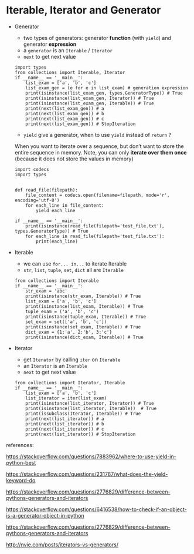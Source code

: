 # Iterable, Iterator and Generator
- Generator
  - two types of generators: generator **function** (with `yield`) and generator **expression**
  - a `generator` is an `Iterable` / `Iterator`
  - `next` to get next value
  ```
  import types
  from collections import Iterable, Iterator
  if __name__ == '__main__':
      list_exam = ['a', 'b', 'c']
      list_exam_gen = (e for e in list_exam) # generation expression
      print(isinstance(list_exam_gen, types.GeneratorType)) # True
      print(isinstance(list_exam_gen, Iterator)) # True
      print(isinstance(list_exam_gen, Iterable)) # True
      print(next(list_exam_gen)) # a
      print(next(list_exam_gen)) # b
      print(next(list_exam_gen)) # c
      print(next(list_exam_gen)) # StopIteration
  ```
  - `yield` give a generator, when to use `yield` instead of `return` ?
  
  When you want to iterate over a sequence, but don’t want to store the entire sequence in memory. Note, you can only **iterate over them once** (because it does not store the values in memory)

  ```
  import codecs
  import types


  def read_file(filepath):
      file_content = codecs.open(filename=filepath, mode='r', encoding='utf-8')
      for each_line in file_content:
          yield each_line

  if __name__ == '__main__':
      print(isinstance(read_file(filepath='test_file.txt'), types.GeneratorType)) # True
      for each_line in read_file(filepath='test_file.txt'):
          print(each_line)

  ```
- Iterable
  - we can use `for... in...` to iterate Iterable
  - `str`, `list`, `tuple`, `set`, `dict` all are `Iterable`
  ```
  from collections import Iterable
  if __name__ == '__main__':
      str_exam = 'abc'
      print(isinstance(str_exam, Iterable)) # True
      list_exam = ['a', 'b', 'c']
      print(isinstance(list_exam, Iterable)) # True
      tuple_exam = ('a', 'b', 'c')
      print(isinstance(tuple_exam, Iterable)) # True
      set_exam = set(['a', 'b', 'c'])
      print(isinstance(set_exam, Iterable)) # True
      dict_exam = {1:'a', 2:'b', 3:'c'}
      print(isinstance(dict_exam, Iterable)) # True
  ```
  
 - Iterator
   - get `Iterator` by calling `iter` on `Iterable`
   - an `Iterator` is an `Iterable`
   - `next` to get next value
   ```
   from collections import Iterator, Iterable
   if __name__ == '__main__':
       list_exam = ['a', 'b', 'c']
       list_iterator = iter(list_exam)
       print(isinstance(list_iterator, Iterator)) # True
       print(isinstance(list_iterator, Iterable))  # True
       print(issubclass(Iterator, Iterable)) # True
       print(next(list_iterator)) # a
       print(next(list_iterator)) # b
       print(next(list_iterator)) # c
       print(next(list_iterator)) # StopIteration
   ```
 

references:

https://stackoverflow.com/questions/7883962/where-to-use-yield-in-python-best

https://stackoverflow.com/questions/231767/what-does-the-yield-keyword-do

https://stackoverflow.com/questions/2776829/difference-between-pythons-generators-and-iterators

https://stackoverflow.com/questions/6416538/how-to-check-if-an-object-is-a-generator-object-in-python

https://stackoverflow.com/questions/2776829/difference-between-pythons-generators-and-iterators

http://nvie.com/posts/iterators-vs-generators/
